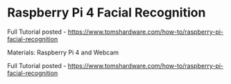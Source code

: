 # Raspberry Pi 4 Facial Recognition
Full Tutorial posted - https://www.tomshardware.com/how-to/raspberry-pi-facial-recognition

Materials: Raspberry Pi 4 and Webcam


Full Tutorial posted - https://www.tomshardware.com/how-to/raspberry-pi-facial-recognition
